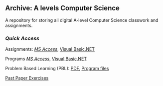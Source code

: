 ## Archive: A levels Computer Science 

A repository for storing all digital A-level Computer Science classwork and assignments.

### ***Quick Access***

Assignments:
*[MS Access](https://github.com/MuhammadAbbas010/A-Levels_Archive/tree/main/Assignment/Access)*,
[Visual Basic.NET](https://github.com/MuhammadAbbas010/A-Levels_Archive/tree/main/Assignment/Visual%20Basic)

Programs
*[MS Access](https://github.com/MuhammadAbbas010/A-Levels_Archive/tree/main/Programs/Microsoft%20Access)*,
[Visual Basic.NET](https://github.com/MuhammadAbbas010/A-Levels_Archive/tree/main/Programs/Visual%20Basic)

Problem Based Learning (PBL):
[PDF](https://github.com/MuhammadAbbas010/A-Levels_Archive/tree/main/Problem%20Based%20Lessons/Program%20Based%20Learning%20-%20Files),
[Program files](https://github.com/MuhammadAbbas010/A-Levels_Archive/tree/main/Problem%20Based%20Lessons/%CE%A9%20Program%20Based%20Learning%20-%20Programs)

[Past Paper Exercises](https://github.com/MuhammadAbbas010/A-Levels_Archive/tree/main/Past%20Paper%20Programs)

